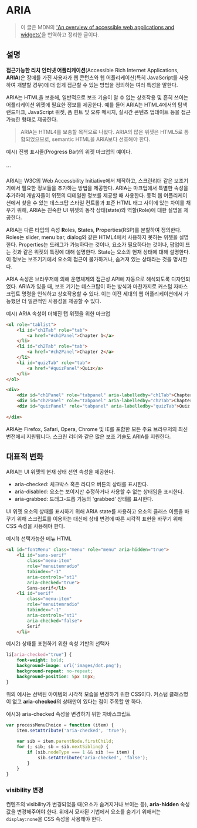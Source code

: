 # ARIA

> 이 글은 MDN의 ['An overview of accessible web applications and widgets'](https://developer.mozilla.org/ko/docs/Web/Accessibility/An_overview_of_accessible_web_applications_and_widgets)을 번역하고 정리한 글이다.

## 설명

**접근가능한 리치 인터넷 어플리케이션**(Accessible Rich Internet Applications, **ARIA**)은 장애를 가진 사용자가 웹 콘턴츠와 웹 어플리케이션(특히 JavaScript를 사용하여 개발할 경우)에 더 쉽게 접근할 수 있는 방법을 정의하는 여러 특성을 말한다.

ARIA는 HTML을 보충해, 일반적으로 보조 기술이 알 수 없는 상호작용 및 흔히 쓰이는 어플리케이션 위젯에 필요한 정보를 제공한다. 예를 들어 ARIA는 HTML4에서의 탐색 랜드마크, JavaScript 위젯, 폼 힌트 및 오류 메시지, 실시간 콘텐츠 업데이트 등을 접근 가능한 형태로 제공한다.

> ARIA는 HTML4를 보충할 목적으로 나왔다. ARIA의 많은 위젯은 HTML5로 통합되었으므로, semantic HTML을 ARIA보다 선호해야 한다.

예시) 진행 표시줄(Progress Bar)의 위젯 마크업의 예이다.

> ```html
<div 
    id="percent-loaded" 
    role="progressbar" 
    aria-valuenow="75" 
    aria-valuemin="0" 
    aria-valuemax="100"
>

</div>
```

ARIA는 W3C의 Web Accessbility Initiative에서 제작하고, 스크린리더 같은 보조기기에서 필요한 정보들을 추가하는 방법을 제공한다. ARIA는 마크업에서 특별한 속성을 추가하여 개발자들이 위젯의 디테일한 정보를 제공할 때 사용한다.
동적 웹 어플리케이션에서 찾을 수 있는 데스크탑 스타일 컨트롤과 표준 HTML 태그 사이에 있는 차이를 채우기 위해, ARIA는 친숙한 UI 위젯의 동작 상태(state)와 역할(Role)에 대한 설명을 제공한다.

ARIA는 다른 타입의 속성 **R**oles, **S**tates, **P**roperties(RSP)를 분할하여 정의한다. Roles는 slider, menu bar, dialog와 같은 HTML4에서 사용하지 못하는 위젯을 설명한다. Properties는 드래그가 가능하다는 것이나, 요소가 필요하다는 것이나, 팝업이 뜨는 것과 같은 위젯의 특징에 대해 설명한다.
State는 요소의 현재 상태에 대해 설명한다. 이 정보는 보조기기에서 요소의 접근이 불가하거나, 숨겨져 있는 상태라는 것을 명시한다.

ARIA 속성은 브라우저에 의해 운영체제의 접근성 API에 자동으로 해석되도록 디자인되었다. ARIA가 있을 때, 보조 기기는 데스크탑이 하는 방식과 마찬가지로 커스텀 자바스크립트 명령을 인식하고 상호작용할 수 있다.
이는 이전 세대의 웹 어플리케이션에서 가능했던 더 일관적인 사용성을 제공할 수 있다.

예시) ARIA 속성이 더해진 탭 위젯을 위한 마크업
```html
<ol role="tablist">
    <li id="ch1Tab" role="tab">
        <a href="#ch1Panel">Chapter 1</a>
    </li>
    <li id="ch2Tab" role="tab">
        <a href="#ch2Panel">Chapter 2</a>
    </li>
    <li id="quizTab" role="tab">
        <a href="#quizPanel">Quiz</a>
    </li>
</ol>

<div>
    <div id="ch1Panel" role="tabpanel" aria-labelledby="ch1Tab">Chapter 1 content goes here</div>
    <div id="ch2Panel" role="tabpanel" aria-labelledby="ch2Tab">Chapter 2 content goes here</div>
    <div id="quizPanel" role="tabpanel" aria-labelledby="quizTab">Quiz content goes here</div>
    
</div>
```

ARIA는 Firefox, Safari, Opera, Chrome 및 IE를 포함한 모든 주요 브라우저의 최신 번전에서 지원됩니다. 스크린 리더와 같은 많은 보조 기술도 ARIA를 지원한다.

## 대표적 변화

ARIA는 UI 위젯의 현재 상태 선언 속성을 제공한다.

- aria-checked: 체크박스 혹은 라디오 버튼의 상태를 표시한다.
- aria-disabled: 요소는 보이지만 수정하거나 사용할 수 없는 상태임을 표시한다.
- aria-grabbed: 드래그-드롭 기능의 'grabbed' 상태를 표시한다.

UI 위젯 요소의 상태를 표시하기 위해 ARIA state를 사용하고 요소의 클래스 이름을 바꾸기 위해 스크립트를 이용하는 대신에 상태 변경에 따른 시각적 표현을 바꾸기 위해 CSS 속성을 사용해야 한다.

예시1) 선택가능한 메뉴 HTML
```html
<ul id="fontMenu" class="menu" role="menu" aria-hidden="true">
    <li id="sans-serif"
        class="menu-item"
        role="menuitemradio"
        tabindex="-1"
        aria-controls="st1"
        aria-checked="true">
        Sans-serif</li>
    <li id="serif"
        class="menu-item"
        role="menuitemradio"
        tabindex="-1"
        aria-controls="st1"
        aria-checked="false">
        Serif
    </li>
```

예시2) 상태를 표현하기 위한 속성 기반의 선택자
```css
li[aria-checked="true"] {
    font-weight: bold;
    background-image: url('images/dot.png');
    background-repeat: no-repeat;
    background-position: 5px 10px;
}
```
위의 예시는 선택된 아이템의 시각적 모습을 변경하기 위한 CSS이다. 커스텀 클래스명이 없고 **aria-checked**의 상태만이 있다는 점이 주목할 만 하다.

예시3) aria-checked 속성을 변경하기 위한 자바스크립트
```javascript
var processMenuChoice = function (item) {
    item.setAttribute('aria-checked', 'true');
    
    var sib = item.parentNode.firstChild;
    for (; sib; sb = sib.nextSibling) {
        if (sib.nodeType === 1 && sib !== item) {
            sib.setAttribute('aria-checked', 'false');
        }
    }
}
```

### visibility 변경

컨텐츠의 visibility가 변경되었을 때(요소가 숨겨지거나 보이는 등), **aria-hidden** 속성값을 변경해주어야 한다.
위에서 묘사된 기법에서 요소를 숨기기 위해서는 `display:none`을 CSS 속성을 사용해야 한다.

